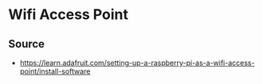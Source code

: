 # Wifi Access Point

## Source
- https://learn.adafruit.com/setting-up-a-raspberry-pi-as-a-wifi-access-point/install-software
